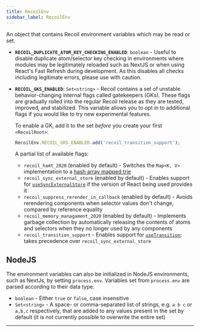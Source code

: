 ```yaml
---
title: RecoilEnv
sidebar_label: RecoilEnv
---
```


An object that contains Recoil environment variables which may be read or set.

* **`RECOIL_DUPLICATE_ATOM_KEY_CHECKING_ENABLED`**: `boolean` - Useful to disable duplicate atom/selector key checking in environments where modules may be legitimately reloaded such as NextJS or when using React's Fast Refresh during development.  As this disables all checks including legitimate errors, please use with caution.
* **`RECOIL_GKS_ENABLED`**: `Set<string>` - Recoil contains a set of unstable behavior-changing internal flags called gatekeepers (GKs). These flags are gradually rolled into the regular Recoil release as they are tested, improved, and stabilized. This variable allows you to opt in to additional flags if you would like to try new experimental features.

  To enable a GK, add it to the set _before_ you create your first `<RecoilRoot>`:
  ```jsx
  RecoilEnv.RECOIL_GKS_ENABLED.add('recoil_transition_support');
  ```

  A partial list of available flags:
  * `recoil_hamt_2020` (enabled by default) - Switches the `Map<K, V>` implementation to a [hash array mapped trie](https://en.wikipedia.org/wiki/Hash_array_mapped_trie)
  * `recoil_sync_external_store` (enabled by default) - Enables support for [`useSyncExternalStore`](https://reactjs.org/docs/hooks-reference.html#usesyncexternalstore) if the version of React being used provides it
  * `recoil_suppress_rerender_in_callback` (enabled by default) - Avoids rerendering components when selector values don't change, compared by reference equality
  * `recoil_memory_managament_2020` (enabled by default) - Implements garbage collection by automatically releasing the contents of atoms and selectors when they no longer used by any components
  * `recoil_transition_support` - Enables support for [`useTransition`](https://reactjs.org/docs/hooks-reference.html#usetransition); takes precedence over `recoil_sync_external_store`

## NodeJS

The environment variables can also be initialized in NodeJS environments, such as NextJs, by setting `process.env`. Variables set from `process.env` are parsed according to their data type:

* `boolean` - Either `true` or `false`, case insensitive
* `Set<string>` - A space- or comma-separated list of strings, e.g. `a b c` or `a,b,c` respectively, that are added to any values present in the set by default (it is not currently possible to overwrite the entire set)

---
